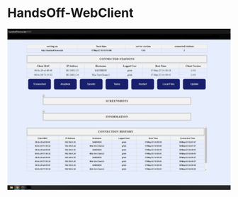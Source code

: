 # HandsOff-WebClient
![logo](https://raw.githubusercontent.com/GShwartz/HandsOff-WEB/main/src/02-connected_stations.JPG) <br />

